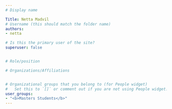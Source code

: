 ```yaml
---
# Display name

Title: Netta Madvil
# Username (this should match the folder name)
authors:
- netta

# Is this the primary user of the site?
superuser: false


# Role/position

# Organizations/Affiliations


# Organizational groups that you belong to (for People widget)
#   Set this to `[]` or comment out if you are not using People widget.
user_groups:
- "<b>Masters Students</b>"
---
```


